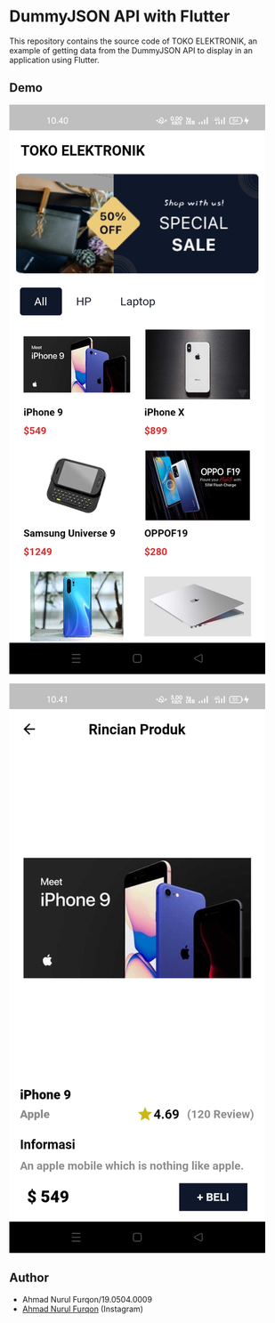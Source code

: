 # DummyJSON API with Flutter

This repository contains the source code of TOKO ELEKTRONIK, an example of getting data from the DummyJSON API to display in an application using Flutter. 

## Demo

![Logo](https://raw.githubusercontent.com/nurulfurqon18/flutter_dummyjson/main/1.jpg)

![Logo](https://raw.githubusercontent.com/nurulfurqon18/flutter_dummyjson/main/2.jpg)



## Author

- Ahmad Nurul Furqon/19.0504.0009
- [Ahmad Nurul Furqon](https://www.instagram.com/nurulfurqon18/) (Instagram) 
